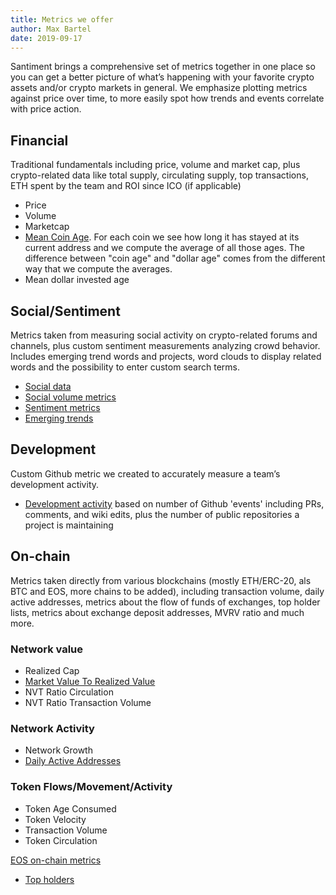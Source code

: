 ```yaml
---
title: Metrics we offer
author: Max Bartel
date: 2019-09-17
---
```


Santiment brings a comprehensive set of metrics together in one place so you can get a better picture of what’s happening with your favorite crypto assets and/or crypto markets in general.
We emphasize plotting metrics against price over time, to more easily spot how trends and events correlate with price action.


## Financial

Traditional fundamentals including price, volume and market cap, plus crypto-related data like total supply, circulating supply, top transactions, ETH spent by the team and ROI since ICO (if applicable)

- Price
- Volume
- Marketcap
- [Mean Coin Age](/metrics/mean-coin-age). For each coin we see how long it has stayed at its current address and we compute the average of all those ages. The difference between "coin age" and "dollar age" comes from the different way that we compute the averages.
- Mean dollar invested age

## Social/Sentiment

Metrics taken from measuring social activity on crypto-related forums and channels, plus custom sentiment measurements analyzing crowd behavior. Includes emerging trend words and projects, word clouds to display related words and the possibility to enter custom search terms.

- [Social data](/metrics/social-data)
- [Social volume metrics](/metrics/social-volume-metrics)
- [Sentiment metrics](/metrics/sentiment-metrics)
- [Emerging trends](/metrics/emerging-trends)


## Development

Custom Github metric we created to accurately measure a team’s development activity.

- [Development activity](/metrics/developer-activity) based on number of Github 'events' including PRs, comments, and wiki edits, plus the number of public repositories a project is maintaining

## On-chain

Metrics taken directly from various blockchains (mostly ETH/ERC-20, als BTC and EOS, more chains to be added), including transaction volume, daily active addresses, metrics about the flow of funds of exchanges, top holder lists, metrics about exchange deposit addresses, MVRV ratio and much more.

### Network value
- Realized Cap
- [Market Value To Realized Value](/metrics/mvrv)
- NVT Ratio Circulation
- NVT Ratio Transaction Volume

### Network Activity
- Network Growth
- [Daily Active Addresses](/metrics/daily-active-addresses)

### Token Flows/Movement/Activity
- Token Age Consumed
- Token Velocity
- Transaction Volume
- Token Circulation

[EOS on-chain metrics](/metrics/eos)


- [Top holders](/metrics/top-holders)
